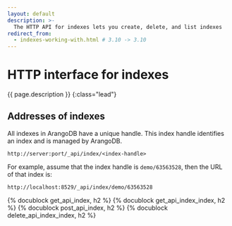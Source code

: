 ```yaml
---
layout: default
description: >-
  The HTTP API for indexes lets you create, delete, and list indexes
redirect_from:
  - indexes-working-with.html # 3.10 -> 3.10
---
```

# HTTP interface for indexes

{{ page.description }}
{:class="lead"}

## Addresses of indexes

All indexes in ArangoDB have a unique handle. This index handle identifies an
index and is managed by ArangoDB.

```
http://server:port/_api/index/<index-handle>
```

For example, assume that the index handle is `demo/63563528`, then the URL of
that index is:

```
http://localhost:8529/_api/index/demo/63563528
```

{% docublock get_api_index, h2 %}
{% docublock get_api_index_index, h2 %}
{% docublock post_api_index, h2 %}
{% docublock delete_api_index_index, h2 %}
